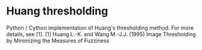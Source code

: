 # Huang thresholding

Python / Cython implementation of Huang's thresholding method. For more details, see [1].
    [1] Huang L.-K. and Wang M.-J.J. (1995) Image Thresholding by Minimizing the Measures of Fuzziness